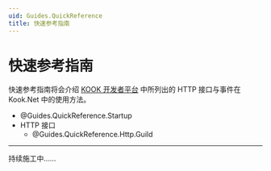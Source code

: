 ```yaml
---
uid: Guides.QuickReference
title: 快速参考指南
---
```


# 快速参考指南

快速参考指南将会介绍 [KOOK 开发者平台] 中所列出的 HTTP 接口与事件在 Kook.Net 中的使用方法。

[KOOK 开发者平台]: https://developer.kookapp.cn/

- @Guides.QuickReference.Startup
- HTTP 接口
  - @Guides.QuickReference.Http.Guild

---

持续施工中……
